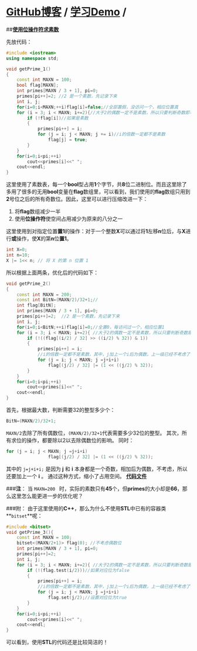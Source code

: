 [**GitHub博客**](https://github.com/bbxytl/bbxytl.github.com/tree/master/blog) / [学习Demo](https://github.com/bbxytl/Lean_Demos) /
====

##[**使用位操作符求素数**](https://github.com/bbxytl/Lean_Demos/tree/master/GetPrimes)

先放代码：
```cpp
#include <iostream>
using namespace std;

void getPrime_1()
{
    const int MAXN = 100;
    bool flag[MAXN];
    int primes[MAXN / 3 + 1], pi=0;
    primes[pi++]=2; //2 是一个素数，先记录下来
    int i, j;
    for(i=0;i<MAXN;++i)flag[i]=false;//全部置假，没访问一个，相应位置真
    for (i = 3; i < MAXN; i+=2){//大于2的偶数一定不是素数，所以只要判断奇数即可
        if (!flag[i])//如果是素数
        {
            primes[pi++] = i;
            for (j = i; j < MAXN; j += i)//i的倍数一定都不是素数
                flag[j] = true;
        }
    }
    for(i=0;i<pi;++i)
        cout<<primes[i]<<" ";
    cout<<endl;
}
```
这里使用了素数表，每一个**bool**型占用**1**个字节，共**8**位二进制位。而且这里除了多用了很多的无用**bool**变量在**flag**数组里，可以看到，我们使用的**flag**数组只用到**2**号位之后的所有奇数位。因此，这里可以进行压缩改进一下：
1. 将**flag**数组减少一半
2. 使用**位操作符**使空间占用减少为原来的八分之一

这里使用到对指定位置**置1**的操作：对于一个整数**X**可以通过将**1**左移**n**位后，与**X**进行**或**操作，使**X**的第**n**位**置1**。
```cpp
int X=0;
int n=10;
X |= 1<< n; // 将 X 的第 n 位置 1
```

所以根据上面两条，优化后的代码如下：
```cpp
void getPrime_2()
{    
    const int MAXN = 200;
    const int BitN=(MAXN/2)/32+1;//   
    int flag[BitN];
    int primes[MAXN / 3 + 1], pi=0;
    primes[pi++]=2;  //2 是一个素数，先记录下来
    int i, j; 
    for(i=0;i<BitN;++i)flag[i]=0;//全置0，每访问过一个，相应位置1
    for (i = 3; i < MAXN; i+=2){ //大于2的偶数一定不是素数，所以只要判断奇数即可
        if (!((flag[(i/2) / 32] >> ((i/2) % 32)) & 1))
        {
            primes[pi++] = i;
            //i的倍数一定都不是素数，其中，j加上一个i后为偶数，上一级已经不考虑了，所以还要加上一个i
            for (j = i; j < MAXN; j =j+i+i)
                flag[(j/2) / 32] |= (1 << ((j/2) % 32));
        }
    }
    for(i=0;i<pi;++i)
        cout<<primes[i]<<" ";
    cout<<endl;
}
```
首先，根据最大数，判断需要32的整型多少个：
```cpp
BitN=(MAXN/2)/32+1;
```
` MAXN/2 `去除了所有偶数位，` (MAXN/2)/32+1 `代表需要多少32位的整型。
其次，所有求位的操作，都要除以2以去除偶数位的影响。
同时：
```cpp
for (j = i; j < MAXN; j =j+i+i)
                flag[(j/2) / 32] |= (1 << ((j/2) % 32));
```
其中的 `j=j+i+i;` 是因为 **j** 和 **i** 本身都是一个奇数，相加后为偶数，不考虑，所以还要加上一个 **i** 。
通过这种方式，缩小了占用空间。
[**代码文件**](https://github.com/bbxytl/Lean_Demos/blob/master/GetPrimes/getPrimes.cpp)

###**注**：
当 `MAXN=200 ` 时，实际的素数只有**45**个，但**primes**的大小却是**66**，那么这里怎么能更进一步的优化呢？

###附：
由于这里使用的**C++**，那么为什么不使用**STL**中已有的容器类**`bitset`**呢：
```cpp
#include <bitset>
void getPrime_3(){
    const int MAXN = 100;
    bitset<(MAXN/2+1)> flag(0); //不考虑偶数位
    int primes[MAXN / 3 + 1], pi=0;
    primes[pi++]=2;
    int i, j;
    for (i = 3; i < MAXN; i+=2){ //大于2的偶数一定不是素数，所以只要判断奇数即可
        if (!(flag.test(i/2)))//如果对应位为false
        {
            primes[pi++] = i;
            //i的倍数一定都不是素数，其中，j加上一个i后为偶数，上一级已经不考虑了，所以还要加上一个i
            for (j = i; j < MAXN; j =j+i+i)
                flag.set(j/2);//设置对应位为true
        }
    }
    for(i=0;i<pi;++i)
        cout<<primes[i]<<" ";
    cout<<endl;
}
```
可以看到，使用**STL**的代码还是比较简洁的！


